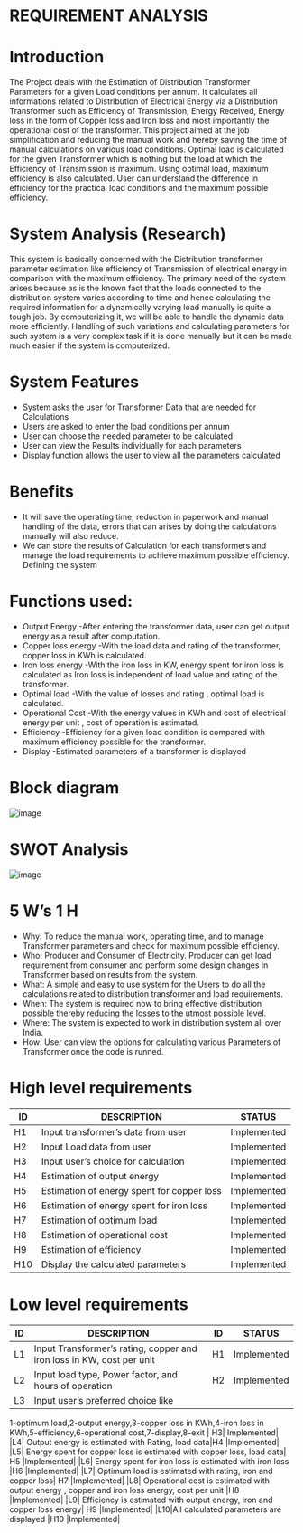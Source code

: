 # REQUIREMENT ANALYSIS
# Introduction

The Project deals with the Estimation of Distribution Transformer Parameters for a given Load conditions per annum. It calculates all informations related to Distribution of Electrical Energy via a Distribution Transformer such as Efficiency of Transmission, Energy Received, Energy loss in the form of Copper loss and Iron loss and most importantly the operational cost of the transformer. This project aimed at the job simplification and reducing the manual work and hereby saving the time of manual calculations on various load conditions. Optimal load is calculated for the given Transformer which is nothing but the load at which the Efficiency of Transmission is maximum. Using optimal load, maximum efficiency is also calculated. User can understand the difference in efficiency for the practical load conditions and the maximum possible efficiency.

# System Analysis (Research)

This system is basically concerned with the Distribution transformer parameter estimation like efficiency of Transmission of electrical energy in comparison with the maximum efficiency. The primary need of the system arises because as is the known fact that the loads connected to the distribution system varies according to time and hence calculating the required information for a dynamically varying load manually is quite a tough job. By computerizing it, we will be able to handle the dynamic data more efficiently. Handling of such variations and calculating parameters for such system is a very complex task if it is done manually but it can be made much easier if the system is computerized.

# System Features

* System asks the user for Transformer Data that are needed for Calculations
* Users are asked to enter the load conditions per annum
* User can choose the needed parameter to be calculated
* User can view the Results individually for each parameters
* Display function allows the user to view all the parameters calculated

# Benefits

* It will save the operating time, reduction in paperwork and manual handling of the data, errors that can arises by doing the calculations manually will also reduce.
* We can store the results of Calculation for each transformers and manage the load requirements to achieve maximum possible efficiency.
Defining the system

# Functions used:

* Output Energy
-After entering the transformer data, user can get output energy as a result after computation.
* Copper loss energy
-With the load data and rating of the transformer, copper loss in KWh is calculated.
* Iron loss energy
-With the iron loss in KW, energy spent for iron loss is calculated as Iron loss is independent of load value and rating of the transformer.
* Optimal load
-With the value of losses and rating , optimal load is calculated.
* Operational Cost
-With the energy values in KWh and cost of electrical energy per unit , cost of operation is estimated.
* Efficiency
-Efficiency for a given load condition is compared with maximum efficiency possible for the transformer.
* Display
-Estimated parameters of a transformer is displayed

# Block diagram
![image](https://github.com/256604/Mini_project/blob/main/1_Requirements/Doc1.png)
# SWOT Analysis
![image](https://github.com/256604/Mini_project/blob/main/1_Requirements/Untitled%20Workspace.png)


# 5 W’s 1 H

* Why:
To reduce the manual work, operating time, and to manage Transformer parameters and check for maximum possible efficiency.
* Who:
Producer and Consumer of Electricity. Producer can get load requirement from consumer and perform some design changes in Transformer based on results from the system.
* What:
A simple and easy to use system for the Users to do all the calculations related to distribution transformer and load requirements.
* When:
The system is required now to bring effective distribution possible thereby reducing the losses to the utmost possible level.
* Where:
The system is expected to work in distribution system all over India.
* How:
User can view the options for calculating various Parameters of Transformer once the code is runned.

# High level requirements
|ID|DESCRIPTION|STATUS|
|-------|-------|-----|
|H1 |Input transformer’s data from user |Implemented|
|H2 |Input Load data from user | Implemented|
|H3 |Input user’s choice for calculation |Implemented|
|H4 |Estimation of output energy| Implemented|
|H5 |Estimation of energy spent for copper loss| Implemented|
|H6 |Estimation of energy spent for iron loss |Implemented|
|H7 |Estimation of optimum load |Implemented|
|H8|Estimation of operational cost |Implemented|
|H9| Estimation of efficiency |Implemented|
|H10| Display the calculated parameters |Implemented|

# Low level requirements

|ID |DESCRIPTION| ID |STATUS|
|-----|------|------|------|
|L1| Input Transformer’s rating, copper and iron loss in KW, cost per unit |H1 |Implemented|
|L2| Input load type, Power factor, and hours of operation| H2 |Implemented|
|L3| Input user’s preferred choice like
1-optimum load,2-output energy,3-copper loss in KWh,4-iron loss in KWh,5-efficiency,6-operational cost,7-display,8-exit
| H3| Implemented|
|L4| Output energy is estimated with Rating, load data|H4 |Implemented|
|L5| Energy spent for copper loss is estimated with copper loss, load data| H5 |Implemented|
|L6| Energy spent for iron loss is estimated with iron loss |H6 |Implemented|
|L7| Optimum load is estimated with rating, iron and copper loss| H7 |Implemented|
|L8| Operational cost is estimated with output energy , copper and iron loss energy, cost per unit |H8 |Implemented|
|L9| Efficiency is estimated with output energy, iron and copper loss energy| H9 |Implemented|
|L10|All calculated parameters are displayed |H10 |Implemented|
